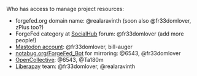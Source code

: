 Who has access to manage project resources:

- forgefed.org domain name: @realaravinth (soon also @fr33domlover, zPlus too?)
- ForgeFed category at [SocialHub](https://socialhub.activitypub.rocks/c/software/forgefed/60) forum: @fr33domlover (add more people!)
- [Mastodon account](https://floss.social/@forgefed): @fr33domlover, bill-auger
- [notabug.org/ForgeFed_Bot](https://notabug.org/ForgeFed_Bot) for mirroring: @6543, @fr33domlover
- [OpenCollective](https://opencollective.com/forgefed): @6543, @Ta180m
- [Liberapay](https://liberapay.com/ForgeFed) team: @fr33domlover, @realaravinth

[SocialHub]:        https://socialhub.activitypub.rocks
[Mastodon account]: https://floss.social/@forgefed
